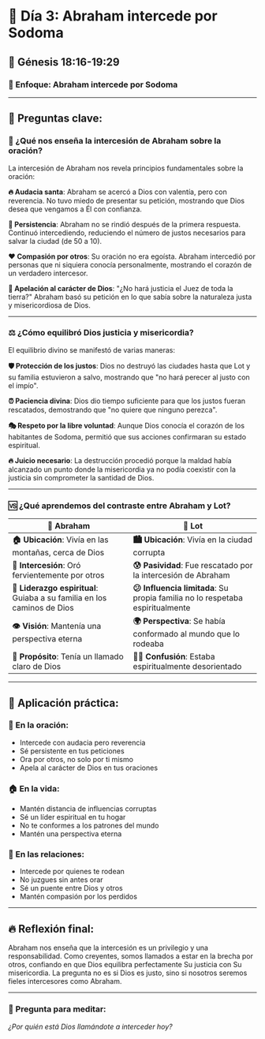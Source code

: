 # 🙏 Día 3: Abraham intercede por Sodoma

## 📖 Génesis 18:16-19:29

### 🌅 Enfoque: Abraham intercede por Sodoma

---

## 📝 Preguntas clave:

### 🤔 ¿Qué nos enseña la intercesión de Abraham sobre la oración?

La intercesión de Abraham nos revela principios fundamentales sobre la oración:

**🔥 Audacia santa**: Abraham se acercó a Dios con valentía, pero con reverencia. No tuvo miedo de presentar su petición, mostrando que Dios desea que vengamos a Él con confianza.

**💪 Persistencia**: Abraham no se rindió después de la primera respuesta. Continuó intercediendo, reduciendo el número de justos necesarios para salvar la ciudad (de 50 a 10).

**❤️ Compasión por otros**: Su oración no era egoísta. Abraham intercedió por personas que ni siquiera conocía personalmente, mostrando el corazón de un verdadero intercesor.

**🎯 Apelación al carácter de Dios**: "¿No hará justicia el Juez de toda la tierra?" Abraham basó su petición en lo que sabía sobre la naturaleza justa y misericordiosa de Dios.

---

### ⚖️ ¿Cómo equilibró Dios justicia y misericordia?

El equilibrio divino se manifestó de varias maneras:

**🛡️ Protección de los justos**: Dios no destruyó las ciudades hasta que Lot y su familia estuvieron a salvo, mostrando que "no hará perecer al justo con el impío".

**⏰ Paciencia divina**: Dios dio tiempo suficiente para que los justos fueran rescatados, demostrando que "no quiere que ninguno perezca".

**🎭 Respeto por la libre voluntad**: Aunque Dios conocía el corazón de los habitantes de Sodoma, permitió que sus acciones confirmaran su estado espiritual.

**🔥 Juicio necesario**: La destrucción procedió porque la maldad había alcanzado un punto donde la misericordia ya no podía coexistir con la justicia sin comprometer la santidad de Dios.

---

### 🆚 ¿Qué aprendemos del contraste entre Abraham y Lot?

| 👑 Abraham | 👤 Lot |
| --- | --- |
| **🏠 Ubicación**: Vivía en las montañas, cerca de Dios | **🏙️ Ubicación**: Vivía en la ciudad corrupta |
| **🙏 Intercesión**: Oró fervientemente por otros | **😰 Pasividad**: Fue rescatado por la intercesión de Abraham |
| **💪 Liderazgo espiritual**: Guiaba a su familia en los caminos de Dios | **😕 Influencia limitada**: Su propia familia no lo respetaba espiritualmente |
| **👁️ Visión**: Mantenía una perspectiva eterna | **🌍 Perspectiva**: Se había conformado al mundo que lo rodeaba |
| **🎯 Propósito**: Tenía un llamado claro de Dios | **😵‍💫 Confusión**: Estaba espiritualmente desorientado |

---

## 🎯 Aplicación práctica:

### 🙏 En la oración:

- Intercede con audacia pero reverencia
- Sé persistente en tus peticiones
- Ora por otros, no solo por ti mismo
- Apela al carácter de Dios en tus oraciones

### 🏠 En la vida:

- Mantén distancia de influencias corruptas
- Sé un líder espiritual en tu hogar
- No te conformes a los patrones del mundo
- Mantén una perspectiva eterna

### 💝 En las relaciones:

- Intercede por quienes te rodean
- No juzgues sin antes orar
- Sé un puente entre Dios y otros
- Mantén compasión por los perdidos

---

## 🔥 Reflexión final:

Abraham nos enseña que la intercesión es un privilegio y una responsabilidad. Como creyentes, somos llamados a estar en la brecha por otros, confiando en que Dios equilibra perfectamente Su justicia con Su misericordia. La pregunta no es si Dios es justo, sino si nosotros seremos fieles intercesores como Abraham.

---

### 💭 Pregunta para meditar:

*¿Por quién está Dios llamándote a interceder hoy?*